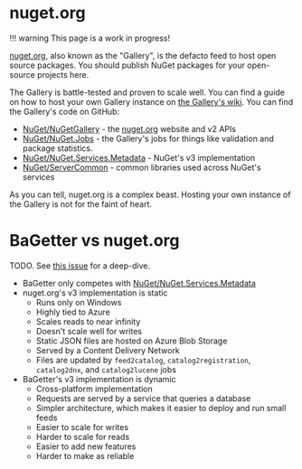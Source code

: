 # nuget.org

!!! warning
    This page is a work in progress!

[nuget.org](https://www.nuget.org/), also known as the "Gallery", is the defacto feed to host open
source packages. You should publish NuGet packages for your open-source projects here.

The Gallery is battle-tested and proven to scale well. You can find a guide on how to host
your own Gallery instance on [the Gallery's wiki](https://github.com/NuGet/NuGetGallery/wiki/Hosting-nuget.org's-v3-services).
You can find the Gallery's code on GitHub:

* [NuGet/NuGetGallery](https://github.com/NuGet/NuGetGallery) - the [nuget.org](https://nuget.org)
website and v2 APIs
* [NuGet/NuGet.Jobs](https://github.com/NuGet/NuGet.Jobs/) - the Gallery's jobs for things like validation and package statistics.
* [NuGet/NuGet.Services.Metadata](https://github.com/NuGet/NuGet.Services.Metadata/) - NuGet's v3 implementation
* [NuGet/ServerCommon](https://github.com/NuGet/ServerCommon) - common libraries used across NuGet's services

As you can tell, nuget.org is a complex beast. Hosting your own instance of the Gallery is not for the faint of heart.

# BaGetter vs nuget.org

TODO. See [this issue](https://github.com/loic-sharma/BaGet/issues/71) for a deep-dive.

* BaGetter only competes with [NuGet/NuGet.Services.Metadata](https://github.com/NuGet/NuGet.Services.Metadata/)
* nuget.org's v3 implementation is static
    * Runs only on Windows
    * Highly tied to Azure
    * Scales reads to near infinity
    * Doesn't scale well for writes
    * Static JSON files are hosted on Azure Blob Storage
    * Served by a Content Delivery Network
    * Files are updated by `feed2catalog`, `catalog2registration`, `catalog2dnx`, and `catalog2lucene` jobs
* BaGetter's v3 implementation is dynamic
    * Cross-platform implementation
    * Requests are served by a service that queries a database
    * Simpler architecture, which makes it easier to deploy and run small feeds
    * Easier to scale for writes
    * Harder to scale for reads
    * Easier to add new features
    * Harder to make as reliable